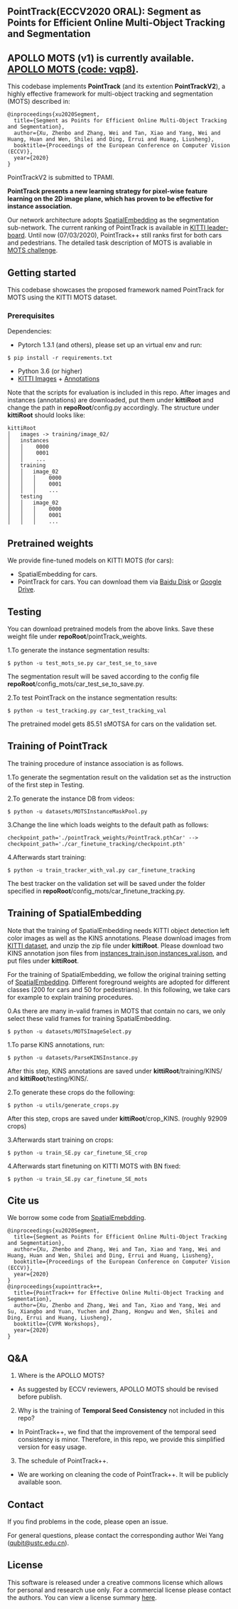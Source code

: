 ## PointTrack(ECCV2020 ORAL): Segment as Points for Efficient Online Multi-Object Tracking and Segmentation

## APOLLO MOTS (v1) is currently available. [APOLLO MOTS (code: vqp8)](https://pan.baidu.com/s/1kCK6tgoYEk-mnogMa94ZMQ).

This codebase implements **PointTrack** (and its extention **PointTrackV2**), a highly effective framework for multi-object tracking and segmentation (MOTS) described in: 

```
@inproceedings{xu2020Segment,
  title={Segment as Points for Efficient Online Multi-Object Tracking and Segmentation},
  author={Xu, Zhenbo and Zhang, Wei and Tan, Xiao and Yang, Wei and Huang, Huan and Wen, Shilei and Ding, Errui and Huang, Liusheng},
  booktitle={Proceedings of the European Conference on Computer Vision (ECCV)},
  year={2020}
}
```

PointTrackV2 is submitted to TPAMI.

**PointTrack presents a new learning strategy for pixel-wise feature learning on the 2D image plane, which has proven to be effective for instance association.**

Our network architecture adopts [SpatialEmbedding](https://github.com/davyneven/SpatialEmbeddings) as the segmentation sub-network. 
The current ranking of PointTrack is available in [KITTI leader-board](http://www.cvlibs.net/datasets/kitti/eval_mots.php). Until now (07/03/2020), PointTrack++ still ranks first for both cars and pedestrians.
The detailed task description of MOTS is avaliable in [MOTS challenge](https://www.vision.rwth-aachen.de/page/mots).  


## Getting started

This codebase showcases the proposed framework named PointTrack for MOTS using the KITTI MOTS dataset. 

### Prerequisites
Dependencies: 
- Pytorch 1.3.1 (and others), please set up an virtual env and run:
```
$ pip install -r requirements.txt
```
- Python 3.6 (or higher)
- [KITTI Images](http://www.cvlibs.net/download.php?file=data_tracking_image_2.zip) + [Annotations](https://www.vision.rwth-aachen.de/media/resource_files/instances.zip)

Note that the scripts for evaluation is included in this repo. After images and instances (annotations) are downloaded, put them under **kittiRoot** and change the path in **repoRoot**/config.py accordingly. 
The structure under **kittiRoot** should looks like:

```
kittiRoot
│   images -> training/image_02/ 
│   instances
│   │    0000
│   │    0001
│   │    ...
│   training
│   │   image_02
│   │   │    0000
│   │   │    0001
│   │   │    ...  
│   testing
│   │   image_02
│   │   │    0000
│   │   │    0001
│   │   │    ... 
```

## Pretrained weights
We provide fine-tuned models on KITTI MOTS (for cars):
- SpatialEmbedding for cars.
- PointTrack for cars.
You can download them via [Baidu Disk](https://pan.baidu.com/s/1Mk9JWNcM1W08EAjhyq0yLA) or [Google Drive](https://drive.google.com/open?id=14Hn4ZztfjGUYEjVd-9FRNB5a-CtBkPXc).


## Testing

You can download pretrained models from the above links. Save these weight file under **repoRoot**/pointTrack_weights.

1.To generate the instance segmentation results:

```
$ python -u test_mots_se.py car_test_se_to_save
```
The segmentation result will be saved according to the config file **repoRoot**/config_mots/car_test_se_to_save.py.

2.To test PointTrack on the instance segmentation results:
```
$ python -u test_tracking.py car_test_tracking_val
```

The pretrained model gets 85.51 sMOTSA for cars on the validation set. 


## Training of PointTrack
The training procedure of instance association is as follows.

1.To generate the segmentation result on the validation set as the instruction of the first step in Testing.

2.To generate the instance DB from videos:
```
$ python -u datasets/MOTSInstanceMaskPool.py
``` 

3.Change the line which loads weights to the default path as follows:
```
checkpoint_path='./pointTrack_weights/PointTrack.pthCar' --> checkpoint_path='./car_finetune_tracking/checkpoint.pth'
```

4.Afterwards start training:
```
$ python -u train_tracker_with_val.py car_finetune_tracking
``` 
The best tracker on the validation set will be saved under the folder specified in **repoRoot**/config_mots/car_finetune_tracking.py.


## Training of SpatialEmbedding

Note that the training of SpatialEmbedding needs KITTI object detection left color images as well as the KINS annotations.
Please download images from [KITTI dataset](http://www.cvlibs.net/download.php?file=data_object_image_2.zip), and unzip the zip file under **kittiRoot**.
Please download two KINS annotation json files from [instances_train.json,instances_val.json](https://github.com/qqlu/Amodal-Instance-Segmentation-through-KINS-Dataset), and put files under **kittiRoot**.

For the training of SpatialEmbedding, we follow the original training setting of [SpatialEmbedding](https://github.com/davyneven/SpatialEmbeddings). 
Different foreground weights are adopted for different classes (200 for cars and 50 for pedestrians). In this following, we take cars for example to explain training procedures. 

0.As there are many in-valid frames in MOTS that contain no cars, we only select these valid frames for training SpatialEmbedding.
 ```
$ python -u datasets/MOTSImageSelect.py
``` 

1.To parse KINS annotations, run:
```
$ python -u datasets/ParseKINSInstance.py
``` 
After this step, KINS annotations are saved under **kittiRoot**/training/KINS/ and **kittiRoot**/testing/KINS/.

2.To generate these crops do the following:
```
$ python -u utils/generate_crops.py
``` 
After this step, crops are saved under **kittiRoot**/crop_KINS. (roughly 92909 crops)

3.Afterwards start training on crops: 
```
$ python -u train_SE.py car_finetune_SE_crop
```

4.Afterwards start finetuning on KITTI MOTS with BN fixed:
```
$ python -u train_SE.py car_finetune_SE_mots
```


## Cite us
We borrow some code from [SpatialEmebdding](https://github.com/davyneven/SpatialEmbeddings).
```
@inproceedings{xu2020Segment,
  title={Segment as Points for Efficient Online Multi-Object Tracking and Segmentation},
  author={Xu, Zhenbo and Zhang, Wei and Tan, Xiao and Yang, Wei and Huang, Huan and Wen, Shilei and Ding, Errui and Huang, Liusheng},
  booktitle={Proceedings of the European Conference on Computer Vision (ECCV)},
  year={2020}
}
@inproceedings{xupointtrack++,
  title={PointTrack++ for Effective Online Multi-Object Tracking and Segmentation},
  author={Xu, Zhenbo and Zhang, Wei and Tan, Xiao and Yang, Wei and Su, Xiangbo and Yuan, Yuchen and Zhang, Hongwu and Wen, Shilei and Ding, Errui and Huang, Liusheng},
  booktitle={CVPR Workshops},
  year={2020}
}
```

## Q&A
1. Where is the APOLLO MOTS?
- As suggested by ECCV reviewers, APOLLO MOTS should be revised before publish.

2. Why is the training of **Temporal Seed Consistency** not included in this repo?
- In PointTrack++, we find that the improvement of the temporal seed consistency is minor. Therefore, in this repo, we provide this simplified version for easy usage.

3. The schedule of PointTrack++.
- We are working on cleaning the code of PointTrack++. It will be publicly available soon.

## Contact
If you find problems in the code, please open an issue.

For general questions, please contact the corresponding author Wei Yang (qubit@ustc.edu.cn).


## License

This software is released under a creative commons license which allows for personal and research use only. For a commercial license please contact the authors. You can view a license summary [here](http://creativecommons.org/licenses/by-nc/4.0/).






